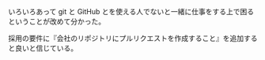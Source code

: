 いろいろあって git と GitHub とを使える人でないと一緒に仕事をする上で困るということが改めて分かった。

採用の要件に『会社のリポジトリにプルリクエストを作成すること』を追加すると良いと信じている。
